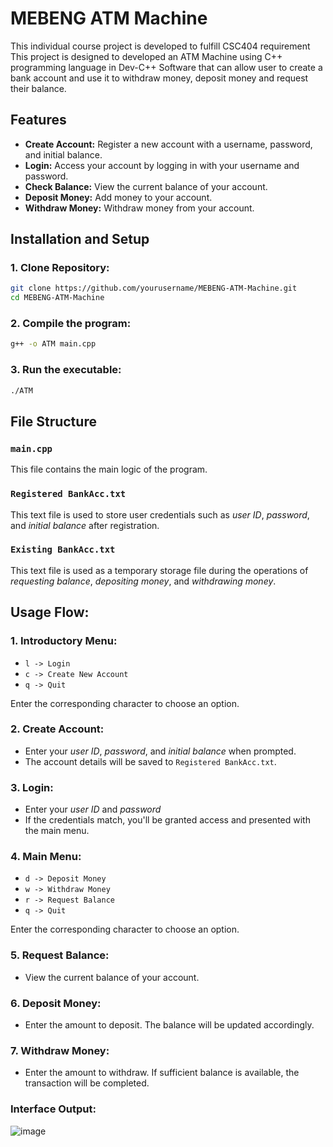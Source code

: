 # MEBENG ATM Machine

This individual course project is developed to fulfill CSC404 requirement This project is designed to developed an ATM Machine using C++ programming language in Dev-C++ Software that can allow user to create a bank account and use it to withdraw money, deposit money and request their balance.


## Features
- **Create Account:** Register a new account with a username, password, and initial balance.
- **Login:** Access your account by logging in with your username and password.
- **Check Balance:** View the current balance of your account.
- **Deposit Money:** Add money to your account.
- **Withdraw Money:** Withdraw money from your account.

## Installation and Setup

### 1. Clone Repository:
```bash
git clone https://github.com/yourusername/MEBENG-ATM-Machine.git
cd MEBENG-ATM-Machine
```

### 2. Compile the program:
```bash
g++ -o ATM main.cpp
```

### 3. Run the executable:
```bash
./ATM
```

## File Structure

### `main.cpp`
This file contains the main logic of the program.

### `Registered BankAcc.txt`
This text file is used to store user credentials such as *user ID*, *password*, and *initial balance* after registration.

### `Existing BankAcc.txt`
This text file is used as a temporary storage file during the operations of *requesting balance*, *depositing money*, and *withdrawing money*.

## Usage Flow:
### 1. Introductory Menu:
- `l -> Login`
- `c -> Create New Account`
- `q -> Quit`
  
Enter the corresponding character to choose an option.

### 2. Create Account:
- Enter your *user ID*, *password*, and *initial balance* when prompted.
- The account details will be saved to `Registered BankAcc.txt`.

### 3. Login:
- Enter your *user ID* and *password*
- If the credentials match, you'll be granted access and presented with the main menu.

### 4. Main Menu:
- `d -> Deposit Money`
- `w -> Withdraw Money`
- `r -> Request Balance`
- `q -> Quit`

Enter the corresponding character to choose an option.

### 5. Request Balance:
- View the current balance of your account.

### 6. Deposit Money:
- Enter the amount to deposit. The balance will be updated accordingly.

### 7. Withdraw Money:
- Enter the amount to withdraw. If sufficient balance is available, the transaction will be completed.


### Interface Output:
![image](https://github.com/user-attachments/assets/a1c3802c-d5ca-40e4-8d99-06d45e890a80)
